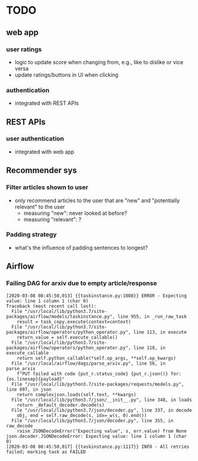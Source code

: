 # TODO

## web app

### user ratings

- logic to update score when changing from, e.g., like to dislike or vice versa
- update ratings/buttons in UI when clicking

### authentication

- integrated with REST APIs

## REST APIs

### user authentication

- integrated with web app

## Recommender sys

### Filter articles shown to user

- only recommend articles to the user that are "new" and "potentially relevant" to the user
    - measuring "new": never looked at before?
    - measuring "relevant": ?

### Padding strategy

- what's the influence of padding sentences to longest?

## Airflow

### Failing DAG for arxiv due to empty article/response

```
[2020-03-08 08:45:50,013] {{taskinstance.py:1088}} ERROR - Expecting value: line 1 column 1 (char 0)
Traceback (most recent call last):
  File "/usr/local/lib/python3.7/site-packages/airflow/models/taskinstance.py", line 955, in _run_raw_task
    result = task_copy.execute(context=context)
  File "/usr/local/lib/python3.7/site-packages/airflow/operators/python_operator.py", line 113, in execute
    return_value = self.execute_callable()
  File "/usr/local/lib/python3.7/site-packages/airflow/operators/python_operator.py", line 118, in execute_callable
    return self.python_callable(*self.op_args, **self.op_kwargs)
  File "/usr/local/airflow/dags/parse_arxiv.py", line 56, in parse_arxix
    f"PUT failed with code {put_r.status_code} {put_r.json()} for:{os.linesep}{payload}"
  File "/usr/local/lib/python3.7/site-packages/requests/models.py", line 897, in json
    return complexjson.loads(self.text, **kwargs)
  File "/usr/local/lib/python3.7/json/__init__.py", line 348, in loads
    return _default_decoder.decode(s)
  File "/usr/local/lib/python3.7/json/decoder.py", line 337, in decode
    obj, end = self.raw_decode(s, idx=_w(s, 0).end())
  File "/usr/local/lib/python3.7/json/decoder.py", line 355, in raw_decode
    raise JSONDecodeError("Expecting value", s, err.value) from None
json.decoder.JSONDecodeError: Expecting value: line 1 column 1 (char 0)
[2020-03-08 08:45:50,017] {{taskinstance.py:1117}} INFO - All retries failed; marking task as FAILED
```
